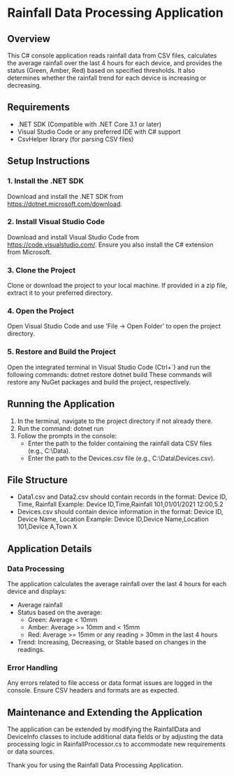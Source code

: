 # Rainfall Data Processing Application

## Overview
This C# console application reads rainfall data from CSV files, calculates the average rainfall over the last 4 hours for each device, and provides the status (Green, Amber, Red) based on specified thresholds. It also determines whether the rainfall trend for each device is increasing or decreasing.

## Requirements
- .NET SDK (Compatible with .NET Core 3.1 or later)
- Visual Studio Code or any preferred IDE with C# support
- CsvHelper library (for parsing CSV files)

## Setup Instructions

### 1. Install the .NET SDK
Download and install the .NET SDK from https://dotnet.microsoft.com/download.

### 2. Install Visual Studio Code
Download and install Visual Studio Code from https://code.visualstudio.com/. Ensure you also install the C# extension from Microsoft.

### 3. Clone the Project
Clone or download the project to your local machine. If provided in a zip file, extract it to your preferred directory.

### 4. Open the Project
Open Visual Studio Code and use 'File -> Open Folder' to open the project directory.

### 5. Restore and Build the Project
Open the integrated terminal in Visual Studio Code (Ctrl+`) and run the following commands:
   dotnet restore
   dotnet build
These commands will restore any NuGet packages and build the project, respectively.

## Running the Application

1. In the terminal, navigate to the project directory if not already there.
2. Run the command:
   dotnet run
3. Follow the prompts in the console:
   - Enter the path to the folder containing the rainfall data CSV files (e.g., C:\Data).
   - Enter the path to the Devices.csv file (e.g., C:\Data\Devices.csv).

## File Structure
- Data1.csv and Data2.csv should contain records in the format: Device ID, Time, Rainfall
  Example:
  Device ID,Time,Rainfall
  101,01/01/2021 12:00,5.2
- Devices.csv should contain device information in the format: Device ID, Device Name, Location
  Example:
  Device ID,Device Name,Location
  101,Device A,Town X

## Application Details

### Data Processing
The application calculates the average rainfall over the last 4 hours for each device and displays:
- Average rainfall
- Status based on the average:
  - Green: Average < 10mm
  - Amber: Average >= 10mm and < 15mm
  - Red: Average >= 15mm or any reading > 30mm in the last 4 hours
- Trend: Increasing, Decreasing, or Stable based on changes in the readings.

### Error Handling
Any errors related to file access or data format issues are logged in the console. Ensure CSV headers and formats are as expected.

## Maintenance and Extending the Application
The application can be extended by modifying the RainfallData and DeviceInfo classes to include additional data fields or by adjusting the data processing logic in RainfallProcessor.cs to accommodate new requirements or data sources.

Thank you for using the Rainfall Data Processing Application.
